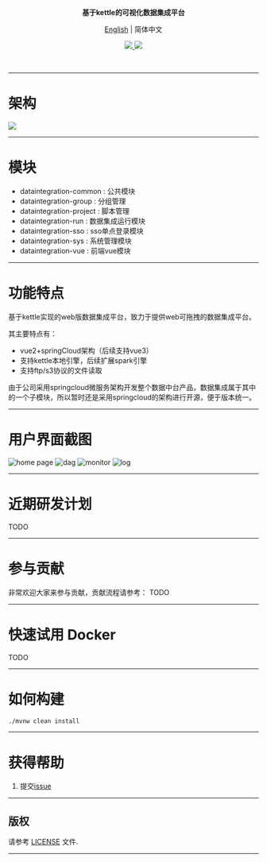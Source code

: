 <p align="center">
  <strong>基于kettle的可视化数据集成平台</strong>
</p>

<p align="center">
  <a href="https://github.com/young-datafan/data-integration/blob/develop/README.md">English</a> | 简体中文
</p>

<p align="center">
    <a target="_blank" href="https://github.com/young-datafan/data-integration/blob/develop/LICENSE">
        <img src="https://img.shields.io/badge/License-Apache%202.0-blue.svg?label=license" />
    </a>
    <a target="_blank" href="https://www.oracle.com/technetwork/java/javase/downloads/index.html">
        <img src="https://img.shields.io/badge/JDK-8+-green.svg" />
    </a>
</p>
<br/>

--------------------------------------------------------------------------------

# 架构

![](./docs/img/di-framework.png)

--------------------------------------------------------------------------------

# 模块

* dataintegration-common : 公共模块
* dataintegration-group : 分组管理
* dataintegration-project : 脚本管理
* dataintegration-run : 数据集成运行模块
* dataintegration-sso : sso单点登录模块
* dataintegration-sys : 系统管理模块
* dataintegration-vue : 前端vue模块

--------------------------------------------------------------------------------

# 功能特点

基于kettle实现的web版数据集成平台，致力于提供web可拖拽的数据集成平台。

其主要特点有：
* vue2+springCloud架构（后续支持vue3）
* 支持kettle本地引擎，后续扩展spark引擎
* 支持ftp/s3协议的文件读取

由于公司采用springcloud微服务架构开发整个数据中台产品，数据集成属于其中的一个子模块，所以暂时还是采用springcloud的架构进行开源，便于版本统一。

--------------------------------------------------------------------------------

# 用户界面截图

![home page](./docs/img/show-home.png)
![dag](./docs/img/show-dag.png)
![monitor](./docs/img/show-monitor.png)
![log](./docs/img/show-log.png)

--------------------------------------------------------------------------------

# 近期研发计划

TODO

--------------------------------------------------------------------------------

# 参与贡献

非常欢迎大家来参与贡献，贡献流程请参考：
TODO

--------------------------------------------------------------------------------

# 快速试用 Docker

TODO

--------------------------------------------------------------------------------

# 如何构建

```bash
./mvnw clean install
```

--------------------------------------------------------------------------------

# 获得帮助

1. 提交[issue](https://github.com/young-datafan/data-integration/issues)

--------------------------------------------------------------------------------

## 版权

请参考 [LICENSE](https://github.com/young-datafan/data-integration/blob/develop/LICENSE) 文件.

--------------------------------------------------------------------------------
